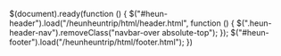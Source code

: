 $(document).ready(function () {
  $("#heun-header").load("/heunheuntrip/html/header.html", function () {
    $(".heun-header-nav").removeClass("navbar-over absolute-top");
  });
  $("#heun-footer").load("/heunheuntrip/html/footer.html");
})


<link rel="stylesheet" href="https://stackpath.bootstrapcdn.com/bootstrap/4.3.1/css/bootstrap.min.css"
    integrity="sha384-ggOyR0iXCbMQv3Xipma34MD+dH/1fQ784/j6cY/iJTQUOhcWr7x9JvoRxT2MZw1T" crossorigin="anonymous">
<link href="../../lib/font-awesome/css/font-awesome.min.css" rel="stylesheet">
<link href="../../lib/animate.css" rel="stylesheet">
<link href="../../lib/selectric/selectric.css" rel="stylesheet">
<link href="../../lib/aos/aos.css" rel="stylesheet">
<link href="../../lib/Magnific-Popup/magnific-popup.css" rel="stylesheet">
<link href="../../css/style.css" rel="stylesheet">
<link href="../../css/colors/blue.css" rel="stylesheet">

<script src="../../lib/jquery-3.2.1.min.js"></script>
<script src="../../lib/popper.min.js"></script>
<script src="../../lib/bootstrap/js/bootstrap.min.js"></script>
<script src="../../lib/selectric/jquery.selectric.js"></script>
<script src="../../lib/aos/aos.js"></script>
<script src="../../lib/Magnific-Popup/jquery.magnific-popup.min.js"></script>
<script src="../../lib/sticky-sidebar/ResizeSensor.min.js"></script>
<script src="../../lib/sticky-sidebar/theia-sticky-sidebar.min.js"></script>
<script src="../../lib/lib.js"></script>
<script src="https://cdn.jsdelivr.net/npm/sweetalert2@8"></script>
 
<div id='heun-header'></div> 

<div id='heun-footer'></div>
  <script src='signin.js'></script>
